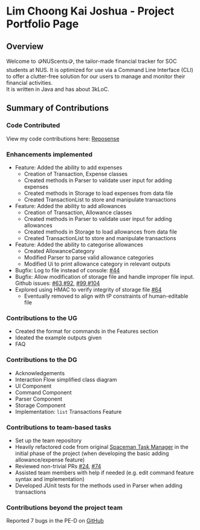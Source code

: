 # Lim Choong Kai Joshua - Project Portfolio Page

## Overview
Welcome to 🪙NUScents🪙, the tailor-made financial tracker for SOC students at NUS. It is optimized for use via a
Command Line Interface (CLI) to offer a clutter-free solution for our users to manage and monitor their financial
activities.   
It is written in Java and has about 3kLoC.

## Summary of Contributions

### Code Contributed
View my code contributions here: [Reposense](https://nus-cs2113-ay2324s1.github.io/tp-dashboard/#/widget/?search=&sort=groupTitle&sortWithin=title&timeframe=commit&mergegroup=&groupSelect=groupByRepos&breakdown=true&checkedFileTypes=docs~functional-code~test-code&since=2023-09-22&chartGroupIndex=10&chartIndex=2)

### Enhancements implemented
- Feature: Added the ability to add expenses
  - Creation of Transaction, Expense classes
  - Created methods in Parser to validate user input for adding expenses
  - Created methods in Storage to load expenses from data file
  - Created TransactionList to store and manipulate transactions
- Feature: Added the ability to add allowances
    - Creation of Transaction, Allowance classes
    - Created methods in Parser to validate user input for adding allowances
    - Created methods in Storage to load allowances from data file
    - Created TransactionList to store and manipulate transactions
- Feature: Added the ability to categorise allowances
  - Created AllowanceCategory 
  - Modified Parser to parse valid allowance categories
  - Modified Ui to print allowance category in relevant outputs
- Bugfix: Log to file instead of console: [#44](https://github.com/AY2324S1-CS2113-T18-4/tp/issues/44)
- Bugfix: Allow modification of storage file and handle improper file input. 
Github issues:
[#63](https://github.com/AY2324S1-CS2113-T18-4/tp/issues/63),[#92](https://github.com/AY2324S1-CS2113-T18-4/tp/issues/92),
[#99](https://github.com/AY2324S1-CS2113-T18-4/tp/issues/99),[#104](https://github.com/AY2324S1-CS2113-T18-4/tp/issues/104)
- Explored using HMAC to verify integrity of storage file [#64](https://github.com/AY2324S1-CS2113-T18-4/tp/pull/64)
  - Eventually removed to align with tP constraints of human-editable file

### Contributions to the UG
- Created the format for commands in the Features section
- Ideated the example outputs given
- FAQ

### Contributions to the DG
- Acknowledgements
- Interaction Flow simplified class diagram
- UI Component
- Command Component
- Parser Component
- Storage Component
- Implementation: `list` Transactions Feature

### Contributions to team-based tasks
- Set up the team repository
- Heavily refactored code from original [Spaceman Task Manager](https://github.com/spaceman03/ip/)
in the initial phase of the project (when developing the basic adding allowance/expense feature)
- Reviewed non-trivial PRs [#24](https://github.com/AY2324S1-CS2113-T18-4/tp/pull/24), [#74](https://github.com/AY2324S1-CS2113-T18-4/tp/pull/74) 
- Assisted team members with help if needed (e.g. edit command feature syntax and implementation)
- Developed JUnit tests for the methods used in Parser when adding transactions

### Contributions beyond the project team
Reported 7 bugs in the PE-D on [GitHub](https://github.com/lckjosh/ped/issues)
